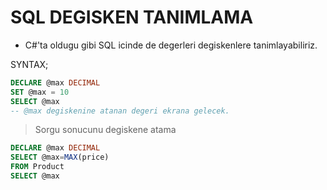 # SQL DEGISKEN TANIMLAMA

- C#'ta oldugu gibi SQL icinde de degerleri degiskenlere tanimlayabiliriz.

SYNTAX;

```SQL
DECLARE @max DECIMAL
SET @max = 10
SELECT @max
-- @max degiskenine atanan degeri ekrana gelecek.
```

> Sorgu sonucunu degiskene atama

```SQL
DECLARE @max DECIMAL
SELECT @max=MAX(price)
FROM Product
SELECT @max
```
